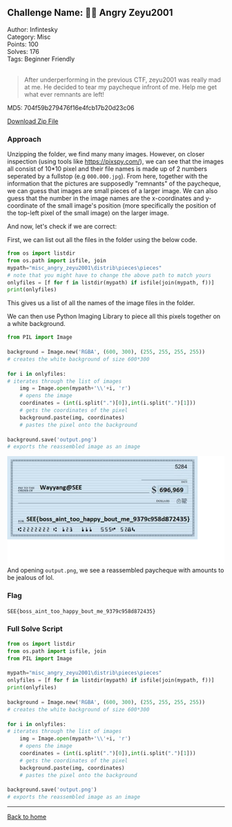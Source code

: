 ## Challenge Name: 🧑‍🎓 Angry Zeyu2001
Author: Infintesky  
Category: Misc  
Points: 100  
Solves: 176  
Tags: Beginner Friendly  
<br>
>After underperforming in the previous CTF, zeyu2001 was really mad at me. He decided to tear my paycheque infront of me. Help me get what ever remnants are left!

MD5: 704f59b279476f16e4fcb17b20d23c06

[Download Zip File](https://github.com/Team-Rainbow-Hash/seetf-2022-writeups/blob/main/misc/%F0%9F%A7%91%E2%80%8D%F0%9F%8E%93%20Angry%20Zeyu2001/files/misc_angry_zeyu2001.zip "Zip File")

### Approach
Unzipping the folder, we find many many images. However, on closer inspection (using tools like https://pixspy.com/), we can see that the images all consist of 10*10 pixel and their file names is made up of 2 numbers seperated by a fullstop (e.g `000.000.jpg`). From here, together with the information that the pictures are supposedly "remnants" of the paycheque, we can guess that images are small pieces of a larger image. We can also guess that the number in the image names are the x-coordinates and y-coordinate of the small image's position (more specifically the position of the top-left pixel of the small image) on the larger image.

And now, let's check if we are correct:

First, we can list out all the files in the folder using the below code.
```py
from os import listdir
from os.path import isfile, join
mypath="misc_angry_zeyu2001\distrib\pieces\pieces"
# note that you might have to change the above path to match yours
onlyfiles = [f for f in listdir(mypath) if isfile(join(mypath, f))]
print(onlyfiles)
```
This gives us a list of all the names of the image files in the folder.

We can then use Python Imaging Library to piece all this pixels together on a white background.
```py
from PIL import Image

background = Image.new('RGBA', (600, 300), (255, 255, 255, 255))
# creates the white background of size 600*300 

for i in onlyfiles:
# iterates through the list of images
    img = Image.open(mypath+'\\'+i, 'r')
    # opens the image
    coordinates = (int(i.split(".")[0]),int(i.split(".")[1]))
    # gets the coordinates of the pixel
    background.paste(img, coordinates)
    # pastes the pixel onto the background

background.save('output.png')
# exports the reassembled image as an image
```
![img](https://github.com/Team-Rainbow-Hash/seetf-2022-writeups/blob/main/misc/%F0%9F%A7%91%E2%80%8D%F0%9F%8E%93%20Angry%20Zeyu2001/files/output.png "Image")  
And opening `output.png`, we see a reassembled paycheque with amounts to be jealous of lol.  

### Flag
`SEE{boss_aint_too_happy_bout_me_9379c958d872435}`


### Full Solve Script
```py
from os import listdir
from os.path import isfile, join
from PIL import Image

mypath="misc_angry_zeyu2001\distrib\pieces\pieces"
onlyfiles = [f for f in listdir(mypath) if isfile(join(mypath, f))]
print(onlyfiles)

background = Image.new('RGBA', (600, 300), (255, 255, 255, 255))
# creates the white background of size 600*300 

for i in onlyfiles:
# iterates through the list of images
    img = Image.open(mypath+'\\'+i, 'r')
    # opens the image
    coordinates = (int(i.split(".")[0]),int(i.split(".")[1]))
    # gets the coordinates of the pixel
    background.paste(img, coordinates)
    # pastes the pixel onto the background

background.save('output.png')
# exports the reassembled image as an image
```

---
[Back to home](https://github.com/Team-Rainbow-Hash/seetf-2022-writeups)